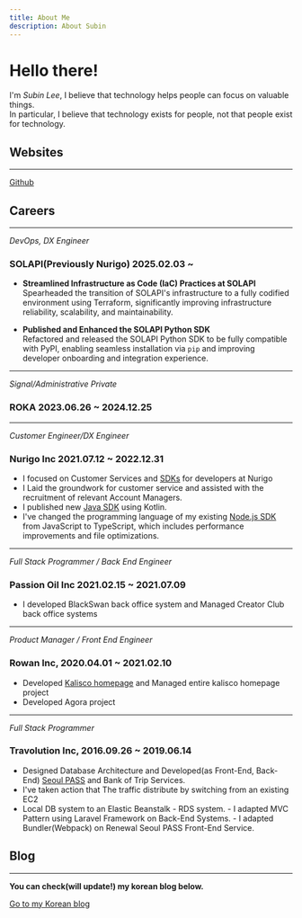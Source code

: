 ```yaml
---
title: About Me
description: About Subin
---
```


# Hello there!

I'm *Subin Lee*, I believe that technology helps people can focus on valuable things.  
In particular, I believe that technology exists for people, not that people exist for technology.

## Websites

---

[Github](https://github.com/Palbahngmiyine)

## Careers

---

_DevOps, DX Engineer_

### SOLAPI(Previously Nurigo) 2025.02.03 ~

- **Streamlined Infrastructure as Code (IaC) Practices at SOLAPI**  
  Spearheaded the transition of SOLAPI's infrastructure to a fully codified environment using Terraform, significantly improving infrastructure reliability, scalability, and maintainability.

- **Published and Enhanced the SOLAPI Python SDK**  
  Refactored and released the SOLAPI Python SDK to be fully compatible with PyPI, enabling seamless installation via `pip` and improving developer onboarding and integration experience.

---

_Signal/Administrative Private_

### ROKA 2023.06.26 ~ 2024.12.25

---

_Customer Engineer/DX Engineer_

### Nurigo Inc 2021.07.12 ~ 2022.12.31   

- I focused on Customer Services and [SDKs](https://github.com/solapi) for
  developers at Nurigo
- I Laid the groundwork for customer service and assisted with the
  recruitment of relevant Account Managers.
- I published new [Java SDK](https://github.com/nurigo/java-sdk) using Kotlin.
- I've changed
  the programming language of my existing [Node.js
  SDK](https://www.npmjs.com/package/solapi) from JavaScript to TypeScript,
  which includes performance improvements and file optimizations.

---

_Full Stack Programmer / Back End Engineer_

### Passion Oil Inc 2021.02.15 ~ 2021.07.09     

- I developed BlackSwan back office system and Managed Creator Club back
  office systems

---

_Product Manager / Front End Engineer_

### Rowan Inc, 2020.04.01 ~ 2021.02.10     

- Developed [Kalisco homepage](https://kalisco.co.kr) and Managed entire
  kalisco homepage project
- Developed Agora project

---

_Full Stack Programmer_  

### Travolution Inc, 2016.09.26 ~ 2019.06.14     

- Designed Database Architecture and Developed(as Front-End, Back-End)
  [Seoul&nbsp;PASS](https://www.seoultravelpass.com) and Bank of Trip Services.
- I've
  taken action that The traffic distribute by switching from an existing EC2
- Local DB system to an Elastic Beanstalk - RDS system. - I adapted MVC Pattern
  using Laravel Framework on Back-End Systems. - I adapted Bundler(Webpack) on
  Renewal Seoul PASS Front-End Service.    

## Blog

---

**You can check(will update!) my korean blog below.**

[Go to my Korean blog](https://blog.subux.dev)
